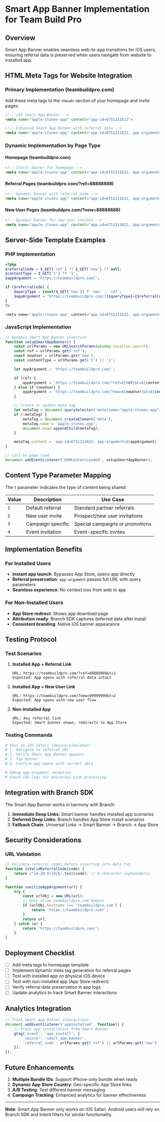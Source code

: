 # Smart App Banner Implementation for Team Build Pro

## Overview
Smart App Banner enables seamless web-to-app transitions for iOS users, ensuring referral data is preserved when users navigate from website to installed app.

## HTML Meta Tags for Website Integration

### Primary Implementation (teambuildpro.com)

Add these meta tags to the `<head>` section of your homepage and invite pages:

```html
<!-- iOS Smart App Banner -->
<meta name="apple-itunes-app" content="app-id=6751211622">

<!-- Enhanced Smart App Banner with referral data -->
<meta name="apple-itunes-app" content="app-id=6751211622, app-argument=https://teambuildpro.com/?ref={{REFERRAL_CODE}}&t={{CONTENT_TYPE}}">
```

### Dynamic Implementation by Page Type

#### Homepage (teambuildpro.com)
```html
<!-- Static banner for homepage -->
<meta name="apple-itunes-app" content="app-id=6751211622, app-argument=https://teambuildpro.com/">
```

#### Referral Pages (teambuildpro.com/?ref=88888888)
```html
<!-- Dynamic banner with referral code -->
<meta name="apple-itunes-app" content="app-id=6751211622, app-argument=https://teambuildpro.com/?ref=88888888&t=1">
```

#### New User Pages (teambuildpro.com/?new=88888888)
```html
<!-- Dynamic banner for new user invites -->
<meta name="apple-itunes-app" content="app-id=6751211622, app-argument=https://teambuildpro.com/?new=88888888&t=2">
```

## Server-Side Template Examples

### PHP Implementation
```php
<?php
$referralCode = $_GET['ref'] ?? $_GET['new'] ?? null;
$contentType = $_GET['t'] ?? '1';
$appArgument = 'https://teambuildpro.com/';

if ($referralCode) {
    $queryType = isset($_GET['new']) ? 'new' : 'ref';
    $appArgument = "https://teambuildpro.com/?{$queryType}={$referralCode}&t={$contentType}";
}
?>

<meta name="apple-itunes-app" content="app-id=6751211622, app-argument=<?php echo htmlspecialchars($appArgument); ?>">
```

### JavaScript Implementation
```javascript
// Dynamic Smart App Banner insertion
function setupSmartAppBanner() {
    const urlParams = new URLSearchParams(window.location.search);
    const ref = urlParams.get('ref');
    const newUser = urlParams.get('new');
    const contentType = urlParams.get('t') || '1';

    let appArgument = 'https://teambuildpro.com/';

    if (ref) {
        appArgument = `https://teambuildpro.com/?ref=${ref}&t=${contentType}`;
    } else if (newUser) {
        appArgument = `https://teambuildpro.com/?new=${newUser}&t=${contentType}`;
    }

    // Create or update meta tag
    let metaTag = document.querySelector('meta[name="apple-itunes-app"]');
    if (!metaTag) {
        metaTag = document.createElement('meta');
        metaTag.name = 'apple-itunes-app';
        document.head.appendChild(metaTag);
    }

    metaTag.content = `app-id=6751211622, app-argument=${appArgument}`;
}

// Call on page load
document.addEventListener('DOMContentLoaded', setupSmartAppBanner);
```

## Content Type Parameter Mapping

The `t` parameter indicates the type of content being shared:

| Value | Description | Use Case |
|-------|-------------|----------|
| `1` | Default referral | Standard partner referrals |
| `2` | New user invite | Prospect/new user invitations |
| `3` | Campaign specific | Special campaigns or promotions |
| `4` | Event invitation | Event-specific invites |

## Implementation Benefits

### For Installed Users
- **Instant app launch**: Bypasses App Store, opens app directly
- **Referral preservation**: `app-argument` passes full URL with query parameters
- **Seamless experience**: No context loss from web to app

### For Non-Installed Users
- **App Store redirect**: Shows app download page
- **Attribution ready**: Branch SDK captures deferred data after install
- **Consistent branding**: Native iOS banner appearance

## Testing Protocol

### Test Scenarios

1. **Installed App + Referral Link**
   ```
   URL: https://teambuildpro.com/?ref=88888888&t=1
   Expected: App opens with referral data intact
   ```

2. **Installed App + New User Link**
   ```
   URL: https://teambuildpro.com/?new=99999999&t=2
   Expected: App opens with new user flow
   ```

3. **Non-Installed App**
   ```
   URL: Any referral link
   Expected: Smart banner shows, redirects to App Store
   ```

### Testing Commands

```bash
# Test on iOS Safari (device/simulator)
# 1. Navigate to referral URL
# 2. Verify Smart App Banner appears
# 3. Tap banner
# 4. Confirm app opens with correct data

# Debug app-argument reception
# Check iOS logs for Universal Link processing
```

## Integration with Branch SDK

The Smart App Banner works in harmony with Branch:

1. **Immediate Deep Links**: Smart banner handles installed app scenarios
2. **Deferred Deep Links**: Branch handles App Store install scenarios
3. **Fallback Chain**: Universal Links → Smart Banner → Branch → App Store

## Security Considerations

### URL Validation
```javascript
// Validate referral codes before inserting into meta tag
function isValidReferralCode(code) {
    return /^[A-Z0-9]{8}$/.test(code); // 8-character alphanumeric
}

function sanitizeAppArgument(url) {
    try {
        const urlObj = new URL(url);
        // Only allow teambuildpro.com domain
        if (urlObj.hostname !== 'teambuildpro.com') {
            return 'https://teambuildpro.com/';
        }
        return url;
    } catch (e) {
        return 'https://teambuildpro.com/';
    }
}
```

## Deployment Checklist

- [ ] Add meta tags to homepage template
- [ ] Implement dynamic meta tag generation for referral pages
- [ ] Test with installed app on physical iOS device
- [ ] Test with non-installed app (App Store redirect)
- [ ] Verify referral data preservation in app logs
- [ ] Update analytics to track Smart Banner interactions

## Analytics Integration

```javascript
// Track Smart App Banner interactions
document.addEventListener('appinstalled', function() {
    // Track app installation from Smart Banner
    gtag('event', 'app_install', {
        'source': 'smart_app_banner',
        'referral_code': urlParams.get('ref') || urlParams.get('new')
    });
});
```

## Future Enhancements

1. **Multiple Bundle IDs**: Support iPhone-only bundle when ready
2. **Dynamic App Store Country**: Geo-specific App Store links
3. **A/B Testing**: Test different banner messaging
4. **Campaign Tracking**: Enhanced analytics for banner effectiveness

---

**Note**: Smart App Banner only works on iOS Safari. Android users will rely on Branch SDK and Intent filters for similar functionality.